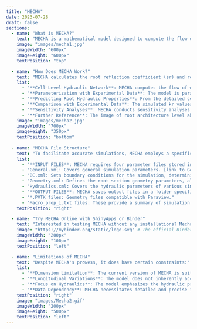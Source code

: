 ```yaml
---
title: "MECHA"
date: 2023-07-28
draft: false
sections:
  - name: "What is MECHA?"
    text: "MECHA is a mathematical model designed to compute the flow of water through various parts of individual cells in a complete root cross-section. This includes the cell walls, membranes, and plasmodesmata. The model takes into account detailed root anatomical descriptions and a minimal set of cell-level hydraulic properties. It uses experimental data on the permeability of cell walls, membranes, and plasmodesmata. The model also considers hydraulic principles at both the cell and root segment scales. Dive deeper into MECHA by visiting its [official site](https://mecharoot.github.io/)."
    image: "images/mecha1.jpg"
    imageWidth: "600px"    
    imageHeight: "600px"  
    textPosition: "top"

  - name: "How Does MECHA Work?"
    text: "MECHA calculates the root reflection coefficient (sr) and root radial hydraulic conductivity (kr) by combining root anatomical data with cell hydraulic properties. It simulates water flow at the cellular level, resulting in kr predictions that align with experimental findings. MECHA seamlessly transitions from cell-level hydraulics to the broader root cross-section, offering an in-depth view of water transport in roots. Here's a breakdown of how kr of roots are computed in MECHA:"
    list:
      - "**Cell-Level Hydraulic Network**: MECHA computes the flow of water through the walls, membranes, and plasmodesmata of each individual cell throughout a complete root cross-section. This detailed hydraulic network at the cell level provides the foundation for upscaling."
      - "**Parameterization with Experimental Data**: The model is parameterized using experimental cell-scale hydraulic properties. These properties include:Conductivity of plasma membranes (Lp), Conductivity of cell walls (kw), and Conductance of plasmodesmata (KPD)"
      - "**Predicting Root Hydraulic Properties**: From the detailed cell-level computations, MECHA predicts the root reflection coefficient (sr) and root radial hydraulic conductivity (kr) for the root cylinder approach used in plant-scale models. This prediction connects hydraulic theories across scales. "
      - "**Comparison with Experimental Data**: The simulated kr values from MECHA fall within the range of measured kr values for maize roots. The model's predictions are validated by comparing them with experimental data from literature."
      - "**Sensitivity Analyses**: MECHA conducts sensitivity analyses to quantify the impact of various cell hydraulic properties on kr. For instance, the model assesses the sensitivity of kr to the permeability of cortex cells (Lp) and other parameters."
      - "**Further Reference**: The image of root architecture level above as well as Mecha working details was taken from the following [publication.](https://doi.org/10.1002/pld3.334)"
    image: "images/mecha2.jpg"
    imageWidth: "700px"
    imageHeight: "350px"
    textPosition: "bottom"  
    
  - name: "MECHA File Structure"
    text: "To facilitate accurate simulations, MECHA employs a specific file structure. Familiarizing yourself with this structure can optimize your usage of the model."
    list:
      - "**INPUT FILES**: MECHA requires four parameter files stored in the /in folder:"
      - "General.xml: Covers general simulation parameters. [link to General.xml](https://github.com/MECHARoot/MECHA/blob/master/in/General.xml)"
      - "BC.xml: Sets boundary conditions for the simulation, determining if the soil is dry, wet, or partially in contact with the root. [Link to BC.xml](https://github.com/MECHARoot/MECHA/blob/master/in/BC.xml)"
      - "Geometry.xml: Defines the root section geometry parameters, allowing you to select the root section for the simulation.[Link to Geometry.xml](https://github.com/MECHARoot/MECHA/blob/master/in/Maize1_Geometry.xml)"
      - "Hydraulics.xml: Covers the hydraulic parameters of various simulation variables.[Link to Hydraulics.xml](https://github.com/MECHARoot/MECHA/blob/master/in/Hydraulics.xml)"
      - "**OUTPUT FILES**: MECHA saves output files in a folder specified in the General.xml input file, under the Output tag. These files include:"
      - "*.PVTK files: Geometry files compatible with Paraview."
      - "Macro_prop_i.txt files: These provide a summary of simulation results, incorporating the radial data (**root reflection coefficient and root radial hydraulic conductivity**)."
    textPosition: "right"

  - name: "Try MECHA Online with ShinyApps or Binder"
    text: "Interested in testing MECHA without any installations? Mecha [team](/Phenorob-DAA/members/) have the perfect solution for you – [ShinyApps](https://plantmodelling.shinyapps.io/mecha/) and [Binder](https://mybinder.org/v2/gh/HeymansAdrien/GranarMecha/main). In just one click, immerse yourself in an interactive environment, exploring the code and data of this model."
    image: "https://mybinder.org/static/logo.svg" # The official Binder logo
    imageWidth: "200px"
    imageHeight: "100px"
    textPosition: "left"   

  - name: "Limitations of MECHA"
    text: "Despite MECHA's prowess, it does have certain constraints:"
    list:
      - "**Dimension Limitation**: The current version of MECHA is suitable for addressing questions of water flow in root segments with little variation along the longitudinal axis in terms of hydraulic properties. This means it's primarily designed for root segments that don't have significant changes in hydraulic properties along their length, such as the distal differentiated 10 cm of maize roots grown in hydroponics, excluding the elongation zone."
      - "**Longitudinal Variations**: The model does not inherently account for longitudinal variations of hydraulic properties or root environment."
      - "**Focus on Hydraulics**: The model emphasizes the hydraulic properties of cells, potentially overlooking other environmental factors impacting plant water relations."
      - "**Data Dependency**: MECHA necessitates detailed and precise input data, incorporating assumptions that might not encompass the intricacies of real-world processes. The illustrations in the study focus on a limited number of default, high, and low parameter values from the literature. Although a wide range of cell hydraulic parameter values were tested, there might be limitations in capturing the full range of possible hydraulic behaviors in all root types."
    textPosition: "right"
    image: "images/Mecha2.gif"
    imageWidth: "200px"    
    imageHeight: "500px"  
    textPosition: "left"
---
```

